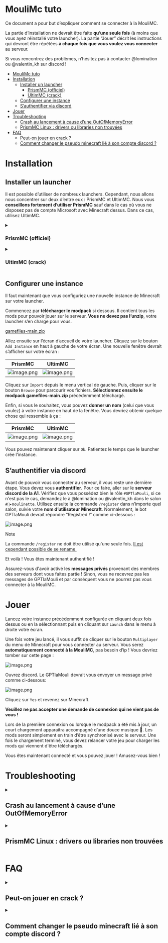 # MouliMc tuto

Ce document a pour but d’expliquer comment se connecter à la MouliMC.

La partie d’installation ne devrait être faite **qu’une seule fois** (à moins que vous ayez réinstallé votre launcher). La partie “Jouer” décrit les instructions qui devront être répétées **à chaque fois que vous voulez vous connecter** au serveur.

Si vous rencontrez des problèmes, n’hésitez pas à contacter @lomination ou @valentin_kh sur discord !

- [MouliMc tuto](#moulimc-tuto)
- [Installation](#installation)
  - [Installer un launcher](#installer-un-launcher)
    - [PrismMC (officiel)](#prismmc-officiel)
    - [UltimMC (crack)](#ultimmc-crack)
  - [Configurer une instance](#configurer-une-instance)
  - [S’authentifier via discord](#sauthentifier-via-discord)
- [Jouer](#jouer)
- [Troubleshooting](#troubleshooting)
  - [Crash au lancement à cause d’une OutOfMemoryError](#crash-au-lancement-à-cause-dune-outofmemoryerror)
  - [PrismMC Linux : drivers ou libraries non trouvées](#prismmc-linux--drivers-ou-libraries-non-trouvées)
- [FAQ](#faq)
  - [Peut-on jouer en crack ?](#peut-on-jouer-en-crack-)
  - [Comment changer le pseudo minecraft lié à son compte discord ?](#comment-changer-le-pseudo-minecraft-lié-à-son-compte-discord-)


# Installation

## Installer un launcher

Il est possible d’utiliser de nombreux launchers. Cependant, nous allons nous concentrer sur deux d’entre eux : PrismMC et UltimMC. Nous vous **conseillons fortement d’utiliser PrismMC** sauf dans le cas où vous ne disposez pas de compte Microsoft avec Minecraft dessus. Dans ce cas, utilisez UltimMC.

<details name="issue">
  <summary>
  
  ### PrismMC (officiel)

  </summary>
  <p><blockquote>

  Pour commencer, rendez-vous sur le [**site de Prism**](https://prismlauncher.org/download/). Sélectionnez votre OS (Linux, macOS, Windows) et **suivez les instructions d'installation**.

  Une fois l'installation terminée, lancez PrismMC. Le launcher vous demandera de vous authentifier. **Connectez-vous** à votre compte Microsoft sur lequel Minecraft est installé.

  Vous devriez ensuite tomber sur cette page :

  ![image.png](assets/image-0.png)
  
  </blockquote></p>
</details>

<details name="issue">
  <summary>
  
  ### UltimMC (crack)

  </summary>
  <p><blockquote>

  Pour commencer, rendez-vous sur le [**github de UltimMC**](https://github.com/UltimMC/Launcher?tab=readme-ov-file#downloading). Téléchargez UltimMC en cliquant sur votre OS (Linux, macOS, Windows), puis unzippez le launcher à l’endroit de votre choix.

  Une fois l’installation terminée, lancez UltimMC. Vous devriez ensuite tombez sur cette page :

  ![image.png](assets/image-1.png)

  Cliquez en haut à droite de la fenêtre sur `Profiles` pour configurer votre utilisateur Minecraft. Une autre fenêtre devrait s’ouvrir :

  ![image.png](assets/image-2.png)

  Cliquez sur `Add local` et saisissez le nom d’utilisateur Minecraft que vous souhaitez. **Ce nom vous sera demandé lors de l’authentification par discord.** Ensuite, fermez la fenêtre.

  Vous devriez voir votre nom d’utilisateur apparaître en haut à droite de votre écran à la place de `Profiles` comme ci-dessous :

  ![image.png](assets/image-3.png)
  
  </blockquote></p>
</details>

## Configurer une instance

Il faut maintenant que vous configuriez une nouvelle instance de Minecraft sur votre launcher.

Commencez par **télécharger le modpack** si dessous. Il contient tous les mods pour pouvoir jouer sur le serveur. **Vous ne devez pas l’unzip**, votre launcher s’en charge pour vous.

[gamefiles-main.zip](https://github.com/moulinettemc/gamefiles/archive/refs/heads/main.zip)

Allez ensuite sur l’écran d’accueil de votre launcher. Cliquez sur le bouton `Add Instance` en haut à gauche de votre écran. Une nouvelle fenêtre devrait s’afficher sur votre écran :

| PrismMC                          | UltimMC                          |
| -------------------------------- | -------------------------------- |
| ![image.png](assets/image-4.png) | ![image.png](assets/image-5.png) |

Cliquez sur `Import` depuis le menu vertical de gauche. Puis, cliquer sur le bouton `Browse` pour parcourir vos fichiers. **Sélectionnez ensuite le modpack gamefiles-main.zip** précédemment téléchargé.

Enfin, si vous le souhaitez, vous pouvez **donner un nom** (celui que vous voulez) à votre instance en haut de la fenêtre. Vous devriez obtenir quelque chose qui ressemble à ça :

| PrismMC                          | UltimMC                          |
| -------------------------------- | -------------------------------- |
| ![image.png](assets/image-6.png) | ![image.png](assets/image-7.png) |

Vous pouvez maintenant cliquer sur `Ok`. Patientez le temps que le launcher crée l’instance.

## S’authentifier via discord

Avant de pouvoir vous connecter au serveur, il vous reste une dernière étape. Vous devez vous **authentifier**. Pour ce faire, aller sur le **serveur discord de la A1**. Vérifiez que vous possédez bien le rôle `#GPTlaMouli`, si ce n'est pas le cas, demandez le à @lomination ou @valentin_kh dans le salon `#🧭▸moulinette`. Utilisez ensuite la commande `/register` dans n’importe quel salon, suivie votre **nom d’utilisateur Minecraft**. Normalement, le bot GPTlaMouli devrait répondre “Registred !” comme ci-dessous :

![image.png](assets/image-8.png)

> [!NOTE]
> La commande `/register` ne doit être utilisé qu'une seule fois. [Il est cependant possible de se rename.](#comment-changer-le-pseudo-minecraft-lié-à-son-compte-discord-)

Et voilà ! Vous êtes maintenant authentifié !

Assurez-vous d'avoir activé les **messages privés** provenant des membres des serveurs dont vous faites partie ! Sinon, vous ne recevrez pas les messages de GPTlaMouli et par conséquent vous ne pourrez pas vous connecter à la MouliMC.

# Jouer

Lancez votre instance précédemment configurée en cliquant deux fois dessus ou en la sélectionnant puis en cliquant sur `Launch` dans le menu à droite votre écran.

Une fois votre jeu lancé, il vous suffit de cliquer sur le bouton `Multiplayer` du menu de Minecraft pour vous connecter au serveur. Vous serez **automatiquement connecté à la MouliMC**, pas besoin d’ip !
Vous devriez tomber sur cette page :

![image.png](assets/image-9.png)

Ouvrez discord. Le GPTlaMouli devrait vous envoyer un message privé comme ci-dessous:

![image.png](assets/image-10.png)

Cliquez sur `Yes` et revenez sur Minecraft.

**Veuillez ne pas accepter une demande de connexion qui ne vient pas de vous !**

Lors de la première connexion ou lorsque le modpack a été mis à jour, un court chargement apparaîtra accompagné d’une douce musique 🎵. Les mods seront simplement en train d’être synchronisé avec le serveur. Une fois le chargement terminé, vous devez relancer votre jeu pour charger les mods qui viennent d'être téléchargés.

Vous êtes maintenant connecté et vous pouvez jouer ! Amusez-vous bien !

# Troubleshooting

<details name="issue">
  <summary>
  
  ## Crash au lancement à cause d’une OutOfMemoryError
  
  </summary>
  <p><blockquote>

  Il arrive que le jeu crash lors du chargement de Minecraft à cause d’un manque RAM. Pour résoudre ce problème, allez dans les paramètres de l’instance (sélectionnez l’instance dans votre launcher et cliquez `Edit` sur PrismMC ou `Edit Instance` sur UltimMC), dans l’onglet `Settings` puis `Java`. Modifiez la valeur `Maximum memory allocation` à 2000 megaoctets (soit 2 gigaoctets) ou plus.

  | PrismMC                           | UltimMC                           |
  | --------------------------------- | --------------------------------- |
  | ![image.png](assets/image-11.png) | ![image.png](assets/image-12.png) |
  
  Relancez votre jeu et le problème devrait disparaître !
  
  </blockquote></p>
</details>

<details name="issue">
  <summary>
  
  ## PrismMC Linux : drivers ou libraries non trouvées

  </summary>
  <p><blockquote>

  PrismMC semble avoir une drôle de gestion de dépendances. Si vous rencontrez des problèmes de drivers ou de libraries telles que libstdc++ qui ne sont pas trouvés ou pas dans la bonne version, contactez @lomination. Il pourra peut-être vous aider.
  
  </blockquote></p>
</details>

# FAQ

<details name="question">
  <summary>
  
  ## Peut-on jouer en crack ?

  </summary>
  <p><blockquote>

  Oui, il vous suffit d'utiliser UltimMC au lieu de PrismMC.
  
  </blockquote></p>
</details>

<details name="question">
  <summary>
  
  ## Comment changer le pseudo minecraft lié à son compte discord ?

  </summary>
  <p><blockquote>

  Si vous vous êtes trompé de nom lors du `/register` ou que vous souhaitez jouer avec un autre compte minecraft, vous pouvez vous renommer. Pour cela, utilisez la command `/rename` suivie de votre nouveau nom Minecraft.

  > [!NOTE]
  > Utiliser à nouveau la commande `/register` produira une erreur de ne fonctionnera pas. Le `/register` ne doit être utilisé qu'une seule fois.
  
  </blockquote></p>
</details>
